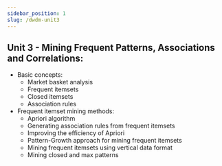 ```yaml
---
sidebar_position: 1
slug: /dwdm-unit3
---
```


## Unit 3 - Mining Frequent Patterns, Associations and Correlations:

- Basic concepts:
  - Market basket analysis
  - Frequent itemsets
  - Closed itemsets
  - Association rules
- Frequent itemset mining methods:
  - Apriori algorithm
  - Generating association rules from frequent itemsets
  - Improving the efficiency of Apriori
  - Pattern-Growth approach for mining frequent itemsets
  - Mining frequent itemsets using vertical data format
  - Mining closed and max patterns
